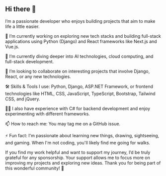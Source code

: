 ## Hi there 👋

I’m a passionate developer who enjoys building projects that aim to make life a little easier. 

🔭 I’m currently working on exploring new tech stacks and building full-stack applications using Python (Django) and React frameworks like Next.js and Vue.js.

🌱 I’m currently diving deeper into AI technologies, cloud computing, and full-stack development.

👯 I’m looking to collaborate on interesting projects that involve Django, React, or any new technologies.

🛠️ Skills & Tools I use: Python, Django, ASP.NET Framework, or frontend technologies like HTML, CSS, JavaScript, TypeScript, Bootstrap, Tailwind CSS, and jQuery.

🧑‍💻 I also have experience with C# for backend development and enjoy experimenting with different frameworks.

📫 How to reach me: You may tag me on a GitHub issue.

⚡ Fun fact: I'm passionate about learning new things, drawing, sightseeing, and gaming. When I'm not coding, you'll likely find me going for walks.

If you find my work helpful and want to support my journey, I’d be truly grateful for any sponsorship. Your support allows me to focus more on improving my projects and exploring new ideas. Thank you for being part of this wonderful community! 🌟

<!--
**mimi030/mimi030** is a ✨ _special_ ✨ repository because its `README.md` (this file) appears on your GitHub profile.

Here are some ideas to get you started:

- 🔭 I’m currently working on ...
- 🌱 I’m currently learning ...
- 👯 I’m looking to collaborate on ...
- 🤔 I’m looking for help with ...
- 💬 Ask me about ...
- 📫 How to reach me: ...
- 😄 Pronouns: ...
- ⚡ Fun fact: ...
-->
